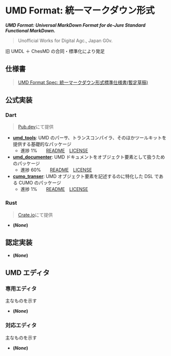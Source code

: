 # UMD Format: 統一マークダウン形式

**_UMD Format: Universal MarkDown Format for de-Jure Standard Functional MarkDown._**

> Unofficial Works for Digital Agc., Japan G0v.

旧 UMDL ＋ ChesMD の合同・標準化により発足

## 仕様書

> [UMD Format Spec: 統一マークダウン形式標準仕様書(暫定草稿)](./docs/specs/spec.md)

## 公式実装

### Dart

> [Pub.dev](https://pub.dev)にて提供

- **[umd_tools](https://pub.dev/packages/umd_tools)**: UMD のパーサ、トランスコンパイラ、そのほかツールキットを提供する基礎的なパッケージ
  - 進捗 1%　　[README](./impl/Dart/UMD_Tools/README.md)　[LICENSE](./impl/Dart/UMD_Tools/LICENSE)
- **[umd_documenter](https://pub.dev/packages/umd_documenter)**: UMD ドキュメントをオブジェクト要素として扱うためのパッケージ
  - 進捗 60%　　[README](./impl/Dart/UMD_Documenter/README.md)　[LICENSE](./impl/Dart/UMD_Documenter/LICENSE)
- **[cumo_transer](https://pub.dev/packages/cumo_transer)**: UMD オブジェクト要素を記述するのに特化した DSL である CUMO のパッケージ
  - 進捗 1%　　[README](./impl/Dart/UMO_Transer/README.md)　[LICENSE](./impl/Dart/CUMO_Transer/LICENSE)

### Rust

> [Crate.io](crate.io)にて提供

- **(_None_)**

## 認定実装

- **(_None_)**

## UMD エディタ

### 専用エディタ

主なものを示す

- **(_None_)**

### 対応エディタ

主なものを示す

- **(_None_)**
